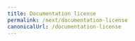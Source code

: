 ```yaml
---
title: Documentation license
permalink: /next/documentation-license
canonicalUrl: /documentation-license
---
```

